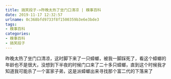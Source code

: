 ```yaml
---
title: 搞笑段子->昨晚太热了坐门口清凉 | 糗事百科
date: 2019-11-17 12:32:57
urlname: 0c368bfd9733f8f1500359b3e6e3bde3
tags: 
- 糗事百科
categories:
- 糗事百科
- 搞笑段子
---
```

昨晚太热了坐门口清凉，这时脚下来了一只蟑螂，被我一脚踩死了，看这个蟑螂的年龄也不是很大，没想到下半夜的时候门口来了二十多只蟑螂，直到这个时候我才知道我可能杀了一个富家子弟，这是派蟑螂出来寻找那个富二代的下落来了


